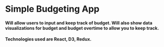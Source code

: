 # Simple Budgeting App

#### Will allow users to input and keep track of budget. Will also show data visualizations for budget and budget overtime to allow you to keep track.

#### Technologies used are React, D3, Redux.
